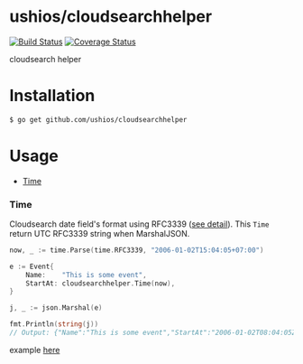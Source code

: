 ushios/cloudsearchhelper
=========================

[![Build Status](https://travis-ci.org/ushios/cloudsearchhelper.svg?branch=master)](https://travis-ci.org/ushios/cloudsearchhelper)
[![Coverage Status](https://coveralls.io/repos/ushios/cloudsearchhelper/badge.svg?branch=master&service=github)](https://coveralls.io/github/ushios/cloudsearchhelper?branch=master)

cloudsearch helper


Installation
=============

```bash
$ go get github.com/ushios/cloudsearchhelper
```


Usage
=====

- [Time](#time)


### Time

Cloudsearch date field's format using RFC3339 ([see detail](https://docs.aws.amazon.com/ja_jp/cloudsearch/latest/developerguide/configuring-index-fields.html)).
This `Time` return UTC RFC3339 string when MarshalJSON.

```go
now, _ := time.Parse(time.RFC3339, "2006-01-02T15:04:05+07:00")

e := Event{
	Name:    "This is some event",
	StartAt: cloudsearchhelper.Time(now),
}

j, _ := json.Marshal(e)

fmt.Println(string(j))
// Output: {"Name":"This is some event","StartAt":"2006-01-02T08:04:05Z"}
```
example [here]()
